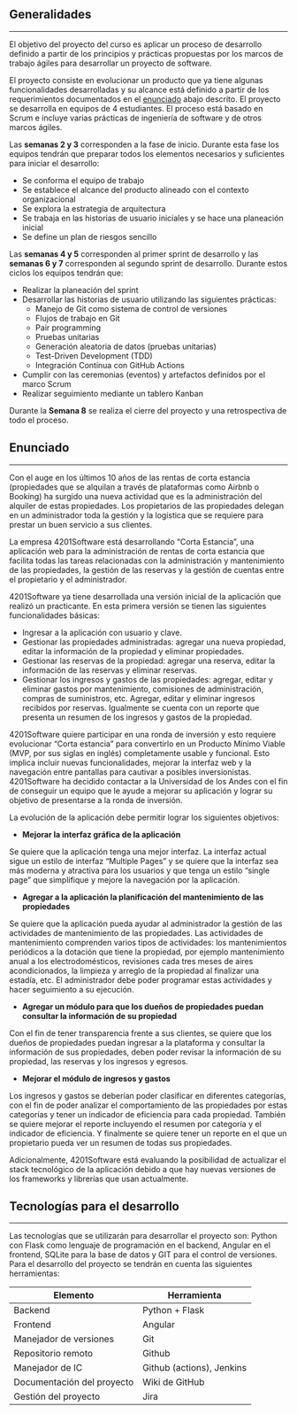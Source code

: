 ## Generalidades
---

El objetivo del proyecto del curso es aplicar un proceso de desarrollo definido a partir de los principios y prácticas propuestas por los marcos de trabajo ágiles para desarrollar un proyecto de software. 

El proyecto consiste en evolucionar un producto que ya tiene algunas funcionalidades desarrolladas y su alcance está definido a partir de los requerimientos documentados en el [enunciado](/mt2_procesos_guias_proyecto/#enunciado) abajo descrito. El proyecto se desarrolla en equipos de 4 estudiantes. El proceso está basado en Scrum e incluye varias prácticas de ingeniería de software y de otros marcos ágiles.

Las **semanas 2 y 3** corresponden a la fase de inicio. Durante esta fase los equipos tendrán que preparar todos los elementos necesarios y suficientes para iniciar el desarrollo: 

- Se conforma el equipo de trabajo
- Se establece el alcance del producto alineado con el contexto organizacional
- Se explora la estrategia de arquitectura
- Se trabaja en las historias de usuario iniciales y se hace una planeación inicial
- Se define un plan de riesgos sencillo
 
Las **semanas 4 y 5** corresponden al primer sprint de desarrollo y las **semanas 6 y 7** corresponden al segundo sprint de desarrollo. Durante estos ciclos los equipos tendrán que:

- Realizar la planeación del sprint
- Desarrollar las historias de usuario utilizando las siguientes prácticas:
  -  Manejo de Git como sistema de control de versiones
  -  Flujos de trabajo en Git
  -  Pair programming
  -  Pruebas unitarias
  -  Generación aleatoria de datos (pruebas unitarias)
  -  Test-Driven Development (TDD)
  -  Integración Continua con GitHub Actions
- Cumplir con las ceremonias (eventos) y artefactos definidos por el marco Scrum 
- Realizar seguimiento mediante un tablero Kanban

Durante la **Semana 8** se realiza el cierre del proyecto y una retrospectiva de todo el proceso.

## Enunciado
---

Con el auge en los últimos 10 años de las rentas de corta estancia (propiedades que se alquilan a través de plataformas como Airbnb o Booking) ha surgido una nueva actividad que es la administración del alquiler de estas propiedades. Los propietarios de las propiedades delegan en un administrador toda la gestión y la logística que se requiere para prestar un buen servicio a sus clientes.

La empresa 4201Software está desarrollando “Corta Estancia”, una aplicación web para la administración de rentas de corta estancia que facilita todas las tareas relacionadas con la administración y mantenimiento de las propiedades, la gestión de las reservas y la gestión de cuentas entre el propietario y el administrador.

4201Software ya tiene desarrollada una versión inicial de la aplicación que realizó un practicante. En esta primera versión se tienen las siguientes funcionalidades básicas: 

- Ingresar a la aplicación con usuario y clave. 
- Gestionar las propiedades administradas: agregar una nueva propiedad, editar la información de la propiedad y eliminar propiedades.
- Gestionar las reservas de la propiedad: agregar una reserva, editar la información de las reservas y eliminar reservas.
- Gestionar los ingresos y gastos de las propiedades: agregar, editar y eliminar gastos por mantenimiento, comisiones de administración, compras de suministros, etc. Agregar, editar y eliminar ingresos recibidos por reservas. Igualmente se cuenta con un reporte que presenta un resumen de los ingresos y gastos de la propiedad.

4201Software quiere participar en una ronda de inversión y esto requiere evolucionar “Corta estancia” para convertirlo en un Producto Mínimo Viable (MVP, por sus siglas en inglés) completamente usable y funcional. Esto implica incluir nuevas funcionalidades, mejorar la interfaz web y la navegación entre pantallas para cautivar a posibles inversionistas.  4201Software ha decidido contactar a la Universidad de los Andes con el fin de conseguir un equipo que le ayude a mejorar su aplicación y lograr su objetivo de presentarse a la ronda de inversión.

La evolución de la aplicación debe permitir lograr los siguientes objetivos:


- **Mejorar la interfaz gráfica de la aplicación** 

Se quiere que la aplicación tenga una mejor interfaz. La interfaz actual sigue un estilo de interfaz “Multiple Pages”  y se quiere que la interfaz sea más moderna y atractiva para los usuarios y que tenga un estilo “single page” que simplifique y mejore la navegación por la aplicación.

- **Agregar a la aplicación la planificación del mantenimiento de las propiedades** 

Se quiere que la aplicación pueda ayudar al administrador la gestión de las actividades de mantenimiento de las propiedades. Las actividades de mantenimiento comprenden varios tipos de actividades: los mantenimientos periódicos a la dotación que tiene la propiedad, por ejemplo mantenimiento anual a los electrodomésticos, revisiones cada tres meses de aires acondicionados, la limpieza y arreglo de la propiedad al finalizar una estadía, etc. El administrador debe poder programar estas actividades y hacer seguimiento a su ejecución.

- **Agregar un módulo para que los dueños de propiedades puedan consultar la información de su propiedad**  

Con el fin de tener transparencia frente a sus clientes, se quiere que los dueños de propiedades puedan ingresar a la plataforma y consultar la información de sus propiedades, deben poder revisar la información de su propiedad, las reservas y los  ingresos y egresos.   

- **Mejorar el módulo de ingresos y gastos**  

Los ingresos y gastos se deberían poder clasificar en diferentes categorías, con el fin de poder analizar el comportamiento de las propiedades por estas categorías y tener un indicador de eficiencia para cada propiedad. También se quiere mejorar el reporte incluyendo el resumen por categoría y el indicador de eficiencia. Y finalmente se quiere tener un reporte en el que un propietario pueda ver un resumen de todas sus propiedades.

Adicionalmente, 4201Software está evaluando la posibilidad de actualizar el stack tecnológico de la aplicación debido a que hay nuevas versiones de los frameworks y librerías que usan actualmente.


## Tecnologías para el desarrollo 
---

Las tecnologías que se utilizarán para desarrollar el proyecto son: Python con Flask como lenguaje de programación en el backend, Angular en el frontend,  SQLite para la base de datos y GIT para el control de versiones. Para el desarrollo del proyecto se tendrán en cuenta las siguientes herramientas:

| Elemento                  | Herramienta |
| ------------------------- | ----------- |
| Backend                | Python + Flask |
| Frontend                  | Angular     |
| Manejador de versiones    | Git         |
| Repositorio remoto        | Github      |
| Manejador de IC    | Github (actions), Jenkins  |
| Documentación del proyecto     | Wiki de GitHub |
| Gestión del proyecto      | Jira |


